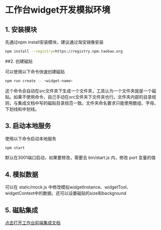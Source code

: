 # 工作台widget开发模拟环境

## 1. 安装模块

先通过npm install安装模块，建议通过淘宝镜像安装

```bash
npm install --registry=https://registry.npm.taobao.org
```

##2. 创建磁贴

可以使用以下命令快速创建磁贴

```bash
npm run create -- <widget-name>
```

这个命令会自动在src文件夹下生成一个文件夹，工具认为一个文件夹就是一个磁贴。如果不使用命令，自己手动在src文件夹下文件夹也行。文件夹内部的目录规则，与集成文档中写的磁贴目录规范一致。文件夹命名要求只能使用数组、字母、下划线和中划线。

## 3. 启动本地服务

使用以下命令启动本地服务

```bash 
npm start
```

默认在3001端口启动，如果要修改，需要去 bin/start.js 内，修改 port 变量的值

## 4. 模拟数据

可以在 static/mock.js 中修改模拟widgetInstance、widgetTool、 widgetContext中的数据。还可以设置磁贴的size和background


## 5. 磁贴集成
[点击打开工作台前端集成文档](./doc/工作台前端集成文档.md)